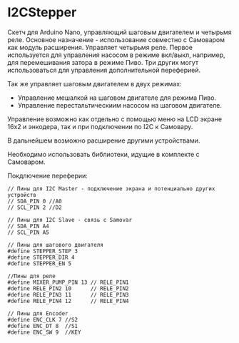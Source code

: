 # I2CStepper
 
Скетч для Arduino Nano, управляющий шаговым двигателем и четырьмя реле. Основное назначение - использование совместно с Самоваром как модуль расширения.
Управляет четырьмя реле. Первое используется для управления насосом в режиме вкл/выкл, например, для перемешивания затора в режиме Пиво. Три других могут использоваться для управления дополнительной переферией.

Так же управляет шаговым двигателем в двух режимах:

 - Управление мешалкой на шаговом двигателе для режима Пиво. 
 - Управление перестальтическиим насосом на шаговом двигателе.

Управление возможно как отдельно с помощью меню на LCD экране 16х2 и энкодера, так и при подключении по I2C к Самовару.

В дальнейшем возможно расширение другими устройствами.

Необходимо использовать библиотеки, идущие в комплекте с Самоваром.

Покдлючение переферии:


    // Пины для I2C Master - подключение экрана и потенциально других устройств
    // SDA_PIN 0 //A0
    // SCL_PIN 2 //D2

    // Пины для I2C Slave - связь с Samovar
    // SDA_PIN A4
    // SCL_PIN A5

    // Пины для шагового двигателя
    #define STEPPER_STEP 3
    #define STEPPER_DIR 4
    #define STEPPER_EN 5

    //Пины для реле
    #define MIXER_PUMP_PIN 13 // RELE_PIN1
    #define RELE_PIN2 10      // RELE_PIN2
    #define RELE_PIN3 11      // RELE_PIN3
    #define RELE_PIN4 12      // RELE_PIN4

    // Пины для Encoder
    #define ENC_CLK 7 //S2
    #define ENC_DT 8  //S1
    #define ENC_SW 9  //KEY
